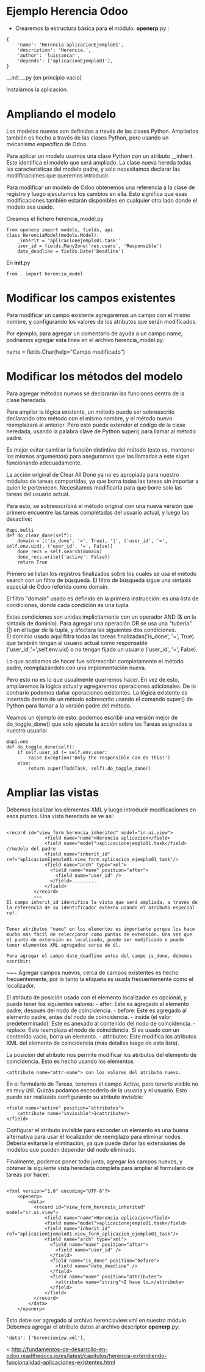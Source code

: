 # Ejemplo Herencia Odoo  
- Crearemos la estructura básica para el módulo.
__openerp__.py  :  
~~~  
{
    'name': 'Herencia aplicacionEjemplo01',
    'description': 'Herencia.',
    'author': 'luissancar',
    'depends': ['aplicacionEjemplo01'],
}

~~~   
__init.__py  (en principio vacio)  

Instalamos la aplicación.  

# Ampliando el modelo  
Los modelos nuevos son definidos a través de las clases Python. Ampliarlos también es hecho a través de las clases Python, pero usando un mecanismo específico de Odoo.  

Para aplicar un modelo usamos una clase Python con un atributo __inherit. Este identifica el modelo que será ampliado. La clase nueva hereda todas las características del modelo padre, y solo necesitamos declarar las modificaciones que queremos introducir.  


Para modificar un modelo de Odoo obtenemos una referencia a la clase de registro y luego ejecutamos los cambios en ella. Esto significa que esas modificaciones también estarán disponibles en cualquier otro lado donde el modelo sea usado.  

Creamos el fichero herencia_model.py  
~~~  
from openerp import models, fields, api
class HerenciaModel(models.Model):
    _inherit = 'aplicacionejemplo01.task''
    user_id = fields.Many2one('res.users', 'Responsible')
    date_deadline = fields.Date('Deadline')

~~~   

En __init__.py  
~~~   
from . import herencia_model
~~~   

# Modificar los campos existentes  
Para modificar un campo existente agregaremos un campo con el mismo nombre, y configurando los valores de los atributos que serán modificados.  

Por ejemplo, para agregar un comentario de ayuda a un campo name, podríamos agregar esta línea en el archivo herencia_model.py:  

name = fields.Char(help="Campo modificado")   


# Modificar los métodos del modelo  
Para agregar métodos nuevos se declararán las funciones dentro de la clase heredada.  

Para ampliar la lógica existente, un método puede ser sobreescrito declarando otro método con el mismo nombre, y el método nuevo reemplazará al anterior. Pero este puede extender el código de la clase heredada, usando la palabra clave de Python super() para llamar al método padre.  

Es mejor evitar cambiar la función distintiva del método (esto es, mantener los mismos argumentos) para asegurarnos que las llamadas a este sigan funcionando adecuadamente.  

La acción original de Clear All Done ya no es apropiada para nuestro módulos de tareas compartidas, ya que borra todas las tareas sin importar a quien le pertenecen. Necesitamos modificarla para que borre solo las tareas del usuario actual.  

Para esto, se sobreescribirá el método original con una nueva versión que primero encuentre las tareas completadas del usuario actual, y luego las desactive:  
~~~   
@api.multi
def do_clear_done(self):
    domain = [('is_done', '=', True), '|', ('user_id', '=', self.env.uid), ('user_id', '=', False)]
    done_recs = self.search(domain)
    done_recs.write({'active': False})
    return True
~~~       
Primero se listan los registros finalizados sobre los cuales se usa el método search con un filtro de búsqueda. El filtro de búsqueda sigue una sintaxis especial de Odoo referida como domain.  

El filtro "domain" usado es definido en la primera instrucción: es una lista de condiciones, donde cada condición es una tupla.  

Estas condiciones son unidas implícitamente con un operador AND (& en la sintaxis de dominio). Para agregar una operación OR se usa una "tubería" (|) en el lugar de la tupla, y afectara las siguientes dos condiciones.   
El dominio usado aquí filtra todas las tareas finalizadas('is_done', '=', True) que también tengan al usuario actual como responsable ('user_id','=',self.env.uid) o no tengan fijado un usuario ('user_id', '=', False).  

Lo que acabamos de hacer fue sobrescribir completamente el método padre, reemplazándolo con una implementación nueva.  

Pero esto no es lo que usualmente querremos hacer. En vez de esto, ampliaremos la lógica actual y agregaremos operaciones adicionales. De lo contrario podemos dañar operaciones existentes. La lógica existente es insertada dentro de un método sobrescrito usando el comando super() de Python para llamar a la versión padre del método.  

Veamos un ejemplo de esto: podemos escribir una versión mejor de do_toggle_done() que solo ejecute la acción sobre las Tareas asignadas a nuestro usuario:  
~~~   
@api.one
def do_toggle_done(self):
    if self.user_id != self.env.user:
        raise Exception('Only the responsible can do this!')
    else:
        return super(TodoTask, self).do_toggle_done()
~~~           


# Ampliar las vistas  
Debemos localizar los elementos XML y luego introducir modificaciones en esos puntos. 
Una vista heredada se ve así:  

~~~  

<record id="view_form_herencia_inherited" model="ir.ui.view">
              <field name="name">Herencia aplicacion</field>
              <field name="model">aplicacionejemplo01.task</field>  //modelo del padre
              <field name="inherit_id" ref="aplicacionEjemplo01.view_form_aplicacion_ejemplo01_task"/>
              <field name="arch" type="xml">
                <field name="name" position="after">
                  <field name="user_id" />
                </field>..........
              </field>
          </record>
          ~~~  
El campo inherit_id identifica la vista que será ampliada, a través de la referencia de su identificador externo usando el atributo especial ref. 


Tener atributos "name" en los elementos es importante porque los hace mucho más fácil de seleccionar como puntos de extensión. Una vez que el punto de extensión es localizado, puede ser modificado o puede tener elementos XML agregados cerca de él.  

Para agregar el campo date_deadline antes del campo is_done, debemos escribir:  
~~~  
<field name="is_done" position="before">
    <field name="date_deadline" />
</field>
~~~  
Agregar campos nuevos, cerca de campos existentes es hecho frecuentemente, por lo tanto la etiqueta <field> es usada frecuentemente como el localizador.   

El atributo de posición usado con el elemento localizador es opcional, y puede tener los siguientes valores: - after: Este es agregado al elemento padre, después del nodo de coincidencia. - before: Este es agregado al elemento padre, antes del nodo de coincidencia. - inside (el valor predeterminado): Este es anexado al contenido del nodo de coincidencia. - replace: Este reemplaza el nodo de coincidencia. Si es usado con un contenido vacío, borra un elemento. - attributes: Este modifica los atributos XML del elemento de coincidencia (más detalles luego de esta lista).  

La posición del atributo nos permite modificar los atributos del elemento de coincidencia. Esto es hecho usando los elementos   
~~~  
<attribute name="attr-name"> con los valores del atributo nuevo.
~~~  
En el formulario de Tareas, tenemos el campo Active, pero tenerlo visible no es muy útil. Quizás podamos esconderlo de la usuaria y el usuario. Esto puede ser realizado configurando su atributo invisible:  

~~~  
<field name="active" position="attributes">
    <attribute name="invisible">1<attribute/>
</field>
~~~  
Configurar el atributo invisible para esconder un elemento es una buena alternativa para usar el localizador de reemplazo para eliminar nodos. Debería evitarse la eliminación, ya que puede dañar las extensiones de modelos que pueden depender del nodo eliminado.  

Finalmente, podemos poner todo junto, agregar los campos nuevos, y obtener la siguiente vista heredada completa para ampliar el formulario de tareas por hacer:  
~~~  

<?xml version="1.0" encoding="UTF-8"?>
    <openerp>
        <data>
          <record id="view_form_herencia_inherited" model="ir.ui.view">
              <field name="name">Herencia aplicacion</field>
              <field name="model">aplicacionejemplo01.task</field>
              <field name="inherit_id" ref="aplicacionEjemplo01.view_form_aplicacion_ejemplo01_task"/>
              <field name="arch" type="xml">
                <field name="name" position="after">
                  <field name="user_id" />
                </field>
                <field name="is_done" position="before">
                  <field name="date_deadline" />
                </field>
                <field name="name" position="attributes">
                  <attribute name="string">I have to…</attribute>
                </field>
              </field>
          </record>
        </data>
    </openerp>

~~~  
Esto debe ser agregado al archivo herenciaview.xml en nuestro módulo  
Debemos agregar el atributo datos al archivo descriptor __openerp__.py:  
~~~  
'data': ['herenciaview.xml'],
~~~  






< http://fundamentos-de-desarrollo-en-odoo.readthedocs.io/es/latest/capitulos/herencia-extendiendo-funcionalidad-aplicaciones-existentes.html
